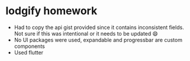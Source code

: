 # lodgify homework

- Had to copy the api gist provided since it contains inconsistent fields. Not sure if this was intentional or it needs to be updated 😄
- No UI packages were used, expandable and progressbar are custom components
- Used flutter
